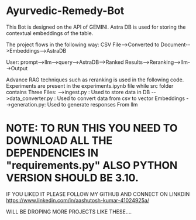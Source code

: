 # Ayurvedic-Remedy-Bot
This Bot is designed on the API of GEMINI.
Astra DB is used for storing the contextual embeddings of the table.


The project flows in the following way:
CSV File-->Converted to Document-->Embeddings-->AstraDB


User:
prompt-->llm-->query-->AstraDB-->Ranked Results-->Reranking-->llm-->Output


Advance RAG techniques such as reranking is used in the following code.
Experiments are present in the experiments.ipynb file while src folder contains Three Files:
-->ingest.py : Used to store data in DB
-->data_converter.py : Used to convert data from csv to vector Embeddings
-->generation.py: Used to generate responses From llm

# NOTE: TO RUN THIS YOU NEED TO DOWNLOAD ALL THE DEPENDENCIES IN "requirements.py" ALSO PYTHON VERSION SHOULD BE 3.10.

IF YOU LIKED IT PLEASE FOLLOW MY GITHUB AND CONNECT ON LINKDIN https://www.linkedin.com/in/aashutosh-kumar-41024925a/


WILL BE DROPING MORE PROJECTS LIKE THESE....


